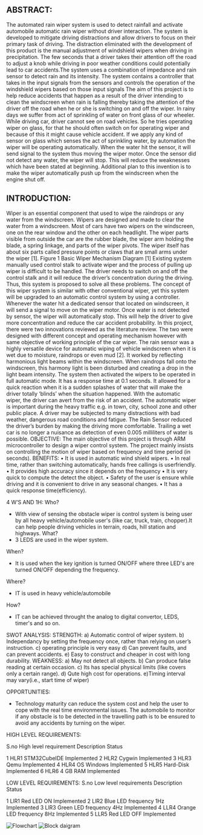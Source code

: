 ## ABSTRACT:
The automated rain wiper system is used to detect rainfall and activate automobile automatic rain wiper without driver interaction. The system is developed to mitigate driving distractions and allow drivers to focus on their primary task of driving. The distraction eliminated with the development of this product is the manual adjustment of windshield wipers when driving in precipitation. The few seconds that a driver takes their attention off the road to adjust a knob while driving in poor weather conditions could potentially lead to car accidents.The system uses a combination of impedance and rain sensor to detect rain and its intensity. The system contains a controller that takes in the input signals from the sensors and controls the operation of the windshield wipers based on those input signals The aim of this project is to help reduce accidents that happen as a result of the driver intending to clean the windscreen when rain is falling thereby taking the attention of the driver off the road when he or she is switching on and off the wiper. In rainy days we suffer from act of sprinkling of water on front glass of our wheeler. While driving car, driver cannot see on road vehicles. So he tries operating wiper on glass, for that he should often switch on for operating wiper and because of this it might cause vehicle accident. If we apply any kind of sensor on glass which senses the act of sprinkling water, by automation the wiper will be operating automatically. When the water hit the sensor, it will send signal to the system thus moving the wiper motor. Once the sensor did not detect any water, the wiper will stop. This will reduce the weaknesses which have been stated at beginning. Additional plan to this invention is to make the wiper automatically push up from the windscreen when the engine shut off.

## INTRODUCTION:

Wiper is an essential component that used to wipe the raindrops or any
water from the windscreen. Wipers are designed and made to clear the water
from a windscreen. Most of cars have two wipers on the windscreen, one on the
rear window and the other on each headlight. The wiper parts visible from
outside the car are the rubber blade, the wiper arm holding the blade, a spring
linkage, and parts of the wiper pivots. The wiper itself has about six parts called
pressure points or claws that are small arms under the wiper [1]. Figure 1 Basic
Wiper Mechanism Diagram [1] Existing system manually used control stalk to
activate wiper and the process of pulling up wiper is difficult to be handled. The
driver needs to switch on and off the control stalk and it will reduce the driver’s
concentration during the driving. Thus, this system is proposed to solve all these
problems. The concept of this wiper system is similar with other conventional wiper, yet this system will be upgraded to an automatic control system by using
a controller. Whenever the water hit a dedicated sensor that located on
windscreen, it will send a signal to move on the wiper motor. Once water is not
detected by sensor, the wiper will automatically stop. This will help the driver
to give more concentration and reduce the car accident probability. In this
project, there were two innovations reviewed as the literature review. The two
were designed with different concept and operating mechanism however with
same objective of working principle of the car wiper. The rain sensor was a
highly versatile device for automatic wiping of vehicle windscreen when it is
wet due to moisture, raindrops or even mud [2]. It worked by reflecting
harmonious light beams within the windscreen. When raindrops fall onto the
windscreen, this harmony light is been disturbed and creating a drop in the light
beam intensity. The system then activated the wipers to be operated in full
automatic mode. It has a response time at 0.1 seconds. It allowed for a quick
reaction when it is a sudden splashes of water that will make the driver totally
‘blinds’ when the situation happened. With the automatic wiper, the driver can
avert from the risk of an accident. The automatic wiper is important during the
heavy traffic e.g. in town, city, school zone and other public place. A driver
may be subjected to many distractions with bad weather, dangerous road
conditions and fatigue. The Rain Sensor reduced the driver’s burden by making
the driving more comfortable. Trailing a wet car is no longer a nuisance as
detection of even 0.005 milliliters of water is possible.
OBJECTIVE:
 The main objective of this project is through ARM microcontroller to design
a wiper control system. The project mainly insists on controlling the motion of
wiper based on frequency and time period (in seconds).
BENEFITS:
• It is used in automatic wind shield wipers.
• In real time, rather than switching automatically, hands free callings is userfriendly.
• It provides high accuracy since it depends on the frequency
• It is very quick to compute the detect the object.
• Safety of the user is ensure while driving and it is convenient to drive in any
seasonal changes.
• It has a quick response time(efficiency).

4 W’S AND 1H:
Who?

* With view of sensing the obstacle wiper is control system is being user by
all heavy vehicle/automobile user's (like car, truck, train, chopper).It can
help people driving vehicles in terrain, roads, hill station and highways.
What?
* 3 LEDS are used in the wiper system.

When?
* It is used when the key ignition is turned ON/OFF where three LED's are
turned ON/OFF depending the frequency.

Where?
* IT is used in heavy vehicle/automobile

How?
* IT can be achieved throught the analog to digital convertor, LEDS,
timer's and so on.

SWOT ANALYSIS:
STRENGTH:
a) Automatic control of wiper system.
b) Independancy by setting the frequency once, rather than relying on user’s
instruction.
c) operating principle is very easy
d) Can prevent faults, and can prevent accidents.
e) Easy to construct and cheaper in cost with long durability.
WEAKNESS:
a) May not detect all objects.
b) Can produce false reading at certain occasion.
c) Its has special physical limits (like covers only a certain range).
d) Qute high cost for operations.
e)Timing interval may vary(i.e., start time of wiper)

OPPORTUNITIES:
* Technology maturity can reduce the system cost and help the user to cope
with the real time environmental issues. The automobile to monitor if any
obstacle is to be detected in the travelling path is to be ensured to avoid
any accidents by turning on the wiper.

HIGH LEVEL REQUIREMENTS:

S.no High level requirement Description Status

1 HLR1 STM32CubeIDE Implemented
2 HLR2 Cygwin Implemented
3 HLR3 Qemu Implemented
4 HLR4 OS Windows Implemented
5 HLR5 Hard-Disk Implemented
6 HLR6 4 GB RAM Implemented

LOW LEVEL REQUIREMENTS:
S.no Low level
requirements Description Status

1 LlR1 Red LED ON Implemented
2 LlR2 Blue LED frequency
1Hz Implemented
3 LlR3 Green LED frequency
4Hz Implemented
4 LLR4 Orange LED frequency
8Hz Implemented
5 LLR5 Red LED OFF Implemented


![Flowchart](https://user-images.githubusercontent.com/77711240/168219418-8b7c6ba0-7e5b-4cd1-9d2e-b7ab54f23022.jpeg)
![Block daigram](https://user-images.githubusercontent.com/77711240/168219472-addbf9c0-3d29-49d2-b5f4-8acf68b6a484.jpeg)

